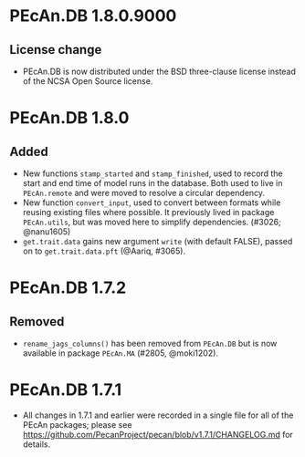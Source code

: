 # PEcAn.DB 1.8.0.9000

## License change
* PEcAn.DB is now distributed under the BSD three-clause license instead of the NCSA Open Source license.


# PEcAn.DB 1.8.0

## Added

* New functions `stamp_started` and `stamp_finished`, used to record the start
  and end time of model runs in the database. Both used to live in
  `PEcAn.remote` and were moved to resolve a circular dependency.
* New function `convert_input`, used to convert between formats while reusing
  existing files where possible. It previously lived in package `PEcAn.utils`,
  but was moved here to simplify dependencies. (#3026; @nanu1605)
* `get.trait.data` gains new argument `write` (with default FALSE), passed on to `get.trait.data.pft` (@Aariq, #3065).

# PEcAn.DB 1.7.2

## Removed

* `rename_jags_columns()` has been removed from `PEcAn.DB` but is now available
  in package `PEcAn.MA` (#2805, @moki1202).


# PEcAn.DB 1.7.1

* All changes in 1.7.1 and earlier were recorded in a single file for all of
  the PEcAn packages; please see
  https://github.com/PecanProject/pecan/blob/v1.7.1/CHANGELOG.md for details.
